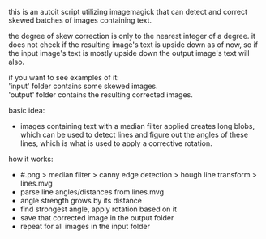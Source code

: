 this is an autoit script utilizing imagemagick that can detect and correct skewed batches of images containing text.
  
the degree of skew correction is only to the nearest integer of a degree. it does not check if the resulting image's text is upside down as of now, so if the input image's text is mostly upside down the output image's text will also.  
  
if you want to see examples of it:  
  'input' folder contains some skewed images.  
  'output' folder contains the resulting corrected images.  
  
basic idea:
  - images containing text with a median filter applied creates long blobs, which can be used to detect lines and figure out the angles of these lines, which is what is used to apply a corrective rotation.  
  
how it works:
  - #.png > median filter > canny edge detection > hough line transform > lines.mvg
  - parse line angles/distances from lines.mvg
  - angle strength grows by its distance
  - find strongest angle, apply rotation based on it
  - save that corrected image in the output folder
  - repeat for all images in the input folder
  
  
  
  
  
  
  
